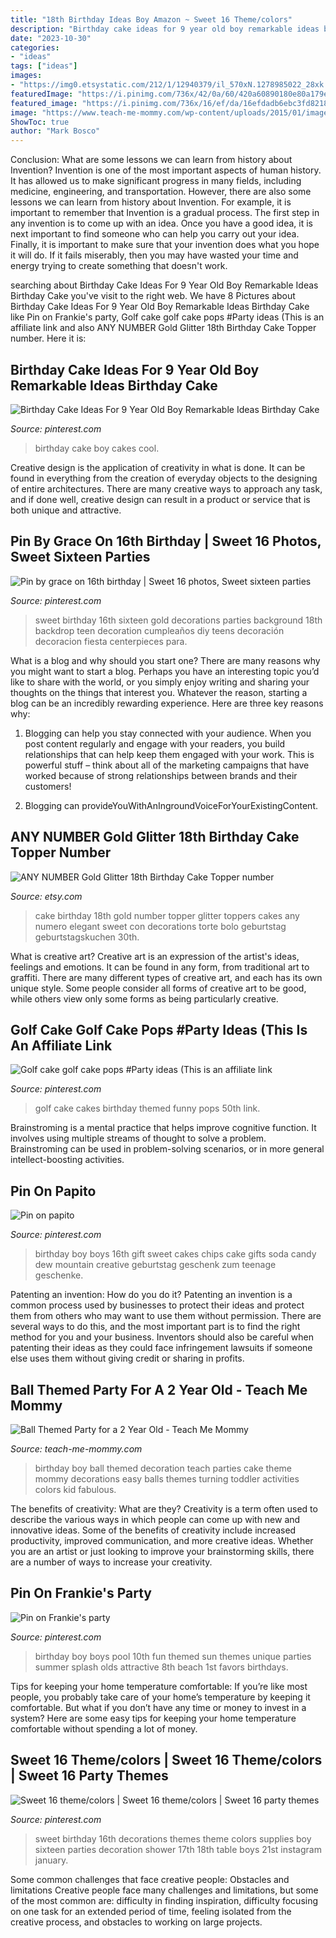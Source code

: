 ```yaml
---
title: "18th Birthday Ideas Boy Amazon ~ Sweet 16 Theme/colors"
description: "Birthday cake ideas for 9 year old boy remarkable ideas birthday cake"
date: "2023-10-30"
categories:
- "ideas"
tags: ["ideas"]
images:
- "https://img0.etsystatic.com/212/1/12940379/il_570xN.1278985022_28xk.jpg"
featuredImage: "https://i.pinimg.com/736x/42/0a/60/420a60890180e80a179e3151d661a633.jpg"
featured_image: "https://i.pinimg.com/736x/16/ef/da/16efdadb6ebc3fd8218f8b0977f1844d--splash-pad-birthday-party--year-old-boy-birthday-party.jpg"
image: "https://www.teach-me-mommy.com/wp-content/uploads/2015/01/image1.jpg"
ShowToc: true
author: "Mark Bosco"
---
```



Conclusion: What are some lessons we can learn from history about Invention?
Invention is one of the most important aspects of human history. It has allowed us to make significant progress in many fields, including medicine, engineering, and transportation. However, there are also some lessons we can learn from history about Invention. For example, it is important to remember that Invention is a gradual process. The first step in any invention is to come up with an idea. Once you have a good idea, it is next important to find someone who can help you carry out your idea. Finally, it is important to make sure that your invention does what you hope it will do. If it fails miserably, then you may have wasted your time and energy trying to create something that doesn't work.

	

		
searching about Birthday Cake Ideas For 9 Year Old Boy Remarkable Ideas Birthday Cake you've visit to the right web. We have 8 Pictures about Birthday Cake Ideas For 9 Year Old Boy Remarkable Ideas Birthday Cake like Pin on Frankie&#039;s party, Golf cake golf cake pops #Party ideas (This is an affiliate link and also ANY NUMBER Gold Glitter 18th Birthday Cake Topper number. Here it is:
		
    
## Birthday Cake Ideas For 9 Year Old Boy Remarkable Ideas Birthday Cake

<img loading=lazy src="https://i.pinimg.com/736x/47/82/81/4782814462fe01dcd1f3d633281d99ab.jpg" onerror="this.onerror=null;this.src='https://tse1.mm.bing.net/th?id=OIP.ub9c9xiIDtya-GxhoCbG0AHaNK&amp;pid=15.1';" alt="Birthday Cake Ideas For 9 Year Old Boy Remarkable Ideas Birthday Cake">

_Source: pinterest.com_

>birthday cake boy cakes cool. 

	

Creative design is the application of creativity in what is done. It can be found in everything from the creation of everyday objects to the designing of entire architectures. There are many creative ways to approach any task, and if done well, creative design can result in a product or service that is both unique and attractive.

    
## Pin By Grace On 16th Birthday | Sweet 16 Photos, Sweet Sixteen Parties

<img loading=lazy src="https://i.pinimg.com/736x/d0/1c/a9/d01ca93338ab352c97e1d4ad24dde599--backyard-sweet-sixteen-ideas-backyard-sweet-.jpg" onerror="this.onerror=null;this.src='https://tse1.mm.bing.net/th?id=OIP.dlCGkdDgNVJNd-NEtSPuOQHaJ3&amp;pid=15.1';" alt="Pin by grace on 16th birthday | Sweet 16 photos, Sweet sixteen parties">

_Source: pinterest.com_

>sweet birthday 16th sixteen gold decorations parties background 18th backdrop teen decoration cumpleaños diy teens decoración decoracion fiesta centerpieces para. 

	

What is a blog and why should you start one?
There are many reasons why you might want to start a blog. Perhaps you have an interesting topic you’d like to share with the world, or you simply enjoy writing and sharing your thoughts on the things that interest you. Whatever the reason, starting a blog can be an incredibly rewarding experience. Here are three key reasons why: 
1) Blogging can help you stay connected with your audience. When you post content regularly and engage with your readers, you build relationships that can help keep them engaged with your work. This is powerful stuff – think about all of the marketing campaigns that have worked because of strong relationships between brands and their customers! 

2) Blogging can provideYouWithAnIngroundVoiceForYourExistingContent.

    
## ANY NUMBER Gold Glitter 18th Birthday Cake Topper Number

<img loading=lazy src="https://img0.etsystatic.com/212/1/12940379/il_570xN.1278985022_28xk.jpg" onerror="this.onerror=null;this.src='https://tse1.mm.bing.net/th?id=OIP.PIU47b36EJUU8-CrarY-ZgHaJ4&amp;pid=15.1';" alt="ANY NUMBER Gold Glitter 18th Birthday Cake Topper number">

_Source: etsy.com_

>cake birthday 18th gold number topper glitter toppers cakes any numero elegant sweet con decorations torte bolo geburtstag geburtstagskuchen 30th. 

	

What is creative art?
Creative art is an expression of the artist's ideas, feelings and emotions. It can be found in any form, from traditional art to graffiti. There are many different types of creative art, and each has its own unique style. Some people consider all forms of creative art to be good, while others view only some forms as being particularly creative.

    
## Golf Cake Golf Cake Pops #Party Ideas (This Is An Affiliate Link

<img loading=lazy src="https://i.pinimg.com/736x/e5/44/be/e544be80bb5d648e60b60c67ebe1e318.jpg" onerror="this.onerror=null;this.src='https://tse4.mm.bing.net/th?id=OIP.SOZStStxGIMUUzPIOdiu7AHaG4&amp;pid=15.1';" alt="Golf cake golf cake pops #Party ideas (This is an affiliate link">

_Source: pinterest.com_

>golf cake cakes birthday themed funny pops 50th link. 

	

Brainstroming is a mental practice that helps improve cognitive function. It involves using multiple streams of thought to solve a problem. Brainstroming can be used in problem-solving scenarios, or in more general intellect-boosting activities.

    
## Pin On Papito

<img loading=lazy src="https://i.pinimg.com/736x/42/0a/60/420a60890180e80a179e3151d661a633.jpg" onerror="this.onerror=null;this.src='https://tse1.mm.bing.net/th?id=OIP.H2XOdCPnHtgfqEnv2iP4XwHaJ3&amp;pid=15.1';" alt="Pin on papito">

_Source: pinterest.com_

>birthday boy boys 16th gift sweet cakes chips cake gifts soda candy dew mountain creative geburtstag geschenk zum teenage geschenke. 

	

Patenting an invention: How do you do it?
Patenting an invention is a common process used by businesses to protect their ideas and protect them from others who may want to use them without permission. There are several ways to do this, and the most important part is to find the right method for you and your business. Inventors should also be careful when patenting their ideas as they could face infringement lawsuits if someone else uses them without giving credit or sharing in profits.

    
## Ball Themed Party For A 2 Year Old - Teach Me Mommy

<img loading=lazy src="https://www.teach-me-mommy.com/wp-content/uploads/2015/01/image1.jpg" onerror="this.onerror=null;this.src='https://tse3.mm.bing.net/th?id=OIP.g0R3dJ3-IiBAeKrynZzHOgHaJW&amp;pid=15.1';" alt="Ball Themed Party for a 2 Year Old - Teach Me Mommy">

_Source: teach-me-mommy.com_

>birthday boy ball themed decoration teach parties cake theme mommy decorations easy balls themes turning toddler activities colors kid fabulous. 

	

The benefits of creativity: What are they?
Creativity is a term often used to describe the various ways in which people can come up with new and innovative ideas. Some of the benefits of creativity include increased productivity, improved communication, and more creative ideas. Whether you are an artist or just looking to improve your brainstorming skills, there are a number of ways to increase your creativity.

    
## Pin On Frankie&#039;s Party

<img loading=lazy src="https://i.pinimg.com/736x/16/ef/da/16efdadb6ebc3fd8218f8b0977f1844d--splash-pad-birthday-party--year-old-boy-birthday-party.jpg" onerror="this.onerror=null;this.src='https://tse4.mm.bing.net/th?id=OIP.rpwJ1tNDkGc1n-MkjYP8kwHaJ3&amp;pid=15.1';" alt="Pin on Frankie&#039;s party">

_Source: pinterest.com_

>birthday boy boys pool 10th fun themed sun themes unique parties summer splash olds attractive 8th beach 1st favors birthdays. 

	

Tips for keeping your home temperature comfortable:
If you’re like most people, you probably take care of your home’s temperature by keeping it comfortable. But what if you don’t have any time or money to invest in a system? Here are some easy tips for keeping your home temperature comfortable without spending a lot of money.

    
## Sweet 16 Theme/colors | Sweet 16 Theme/colors | Sweet 16 Party Themes

<img loading=lazy src="https://i.pinimg.com/736x/88/b3/03/88b3036aee9d656a495a27d98ef78773--event-ideas-party-ideas.jpg?b=t" onerror="this.onerror=null;this.src='https://tse4.mm.bing.net/th?id=OIP.f0i0y_5DZaTj1RvnQDxYJQHaHH&amp;pid=15.1';" alt="Sweet 16 theme/colors | Sweet 16 theme/colors | Sweet 16 party themes">

_Source: pinterest.com_

>sweet birthday 16th decorations themes theme colors supplies boy sixteen parties decoration shower 17th 18th table boys 21st instagram january. 

	

Some common challenges that face creative people: Obstacles and limitations
Creative people face many challenges and limitations, but some of the most common are: difficulty in finding inspiration, difficulty focusing on one task for an extended period of time, feeling isolated from the creative process, and obstacles to working on large projects.

